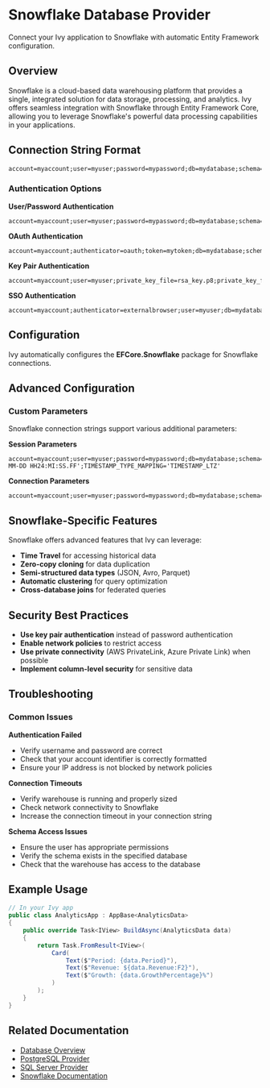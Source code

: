 # Snowflake Database Provider

<Ingress>
Connect your Ivy application to Snowflake with automatic Entity Framework configuration.
</Ingress>

## Overview

Snowflake is a cloud-based data warehousing platform that provides a single, integrated solution for data storage, processing, and analytics. Ivy offers seamless integration with Snowflake through Entity Framework Core, allowing you to leverage Snowflake's powerful data processing capabilities in your applications.

## Connection String Format

```text
account=myaccount;user=myuser;password=mypassword;db=mydatabase;schema=myschema;warehouse=mywarehouse
```

### Authentication Options

**User/Password Authentication**
```text
account=myaccount;user=myuser;password=mypassword;db=mydatabase;schema=myschema;warehouse=mywarehouse
```

**OAuth Authentication**
```text
account=myaccount;authenticator=oauth;token=mytoken;db=mydatabase;schema=myschema;warehouse=mywarehouse
```

**Key Pair Authentication**
```text
account=myaccount;user=myuser;private_key_file=rsa_key.p8;private_key_file_pwd=passphrase;db=mydatabase;schema=myschema;warehouse=mywarehouse
```

**SSO Authentication**
```text
account=myaccount;authenticator=externalbrowser;user=myuser;db=mydatabase;schema=myschema;warehouse=mywarehouse
```

## Configuration

Ivy automatically configures the **EFCore.Snowflake** package for Snowflake connections.

## Advanced Configuration

### Custom Parameters

Snowflake connection strings support various additional parameters:

**Session Parameters**
```text
account=myaccount;user=myuser;password=mypassword;db=mydatabase;schema=myschema;warehouse=mywarehouse;TIMESTAMP_OUTPUT_FORMAT='YYYY-MM-DD HH24:MI:SS.FF';TIMESTAMP_TYPE_MAPPING='TIMESTAMP_LTZ'
```

**Connection Parameters**
```text
account=myaccount;user=myuser;password=mypassword;db=mydatabase;schema=myschema;warehouse=mywarehouse;connection_timeout=60;request_timeout=300
```

## Snowflake-Specific Features

Snowflake offers advanced features that Ivy can leverage:
- **Time Travel** for accessing historical data
- **Zero-copy cloning** for data duplication
- **Semi-structured data types** (JSON, Avro, Parquet)
- **Automatic clustering** for query optimization
- **Cross-database joins** for federated queries

## Security Best Practices

- **Use key pair authentication** instead of password authentication
- **Enable network policies** to restrict access
- **Use private connectivity** (AWS PrivateLink, Azure Private Link) when possible
- **Implement column-level security** for sensitive data

## Troubleshooting

### Common Issues

**Authentication Failed**
- Verify username and password are correct
- Check that your account identifier is correctly formatted
- Ensure your IP address is not blocked by network policies

**Connection Timeouts**
- Verify warehouse is running and properly sized
- Check network connectivity to Snowflake
- Increase the connection timeout in your connection string

**Schema Access Issues**
- Ensure the user has appropriate permissions
- Verify the schema exists in the specified database
- Check that the warehouse has access to the database

## Example Usage

```csharp
// In your Ivy app
public class AnalyticsApp : AppBase<AnalyticsData>
{
    public override Task<IView> BuildAsync(AnalyticsData data)
    {
        return Task.FromResult<IView>(
            Card(
                Text($"Period: {data.Period}"),
                Text($"Revenue: ${data.Revenue:F2}"),
                Text($"Growth: {data.GrowthPercentage}%")
            )
        );
    }
}
```

## Related Documentation

- [Database Overview](01_Overview.md)
- [PostgreSQL Provider](PostgreSQL.md)
- [SQL Server Provider](SqlServer.md)
- [Snowflake Documentation](https://docs.snowflake.com/)